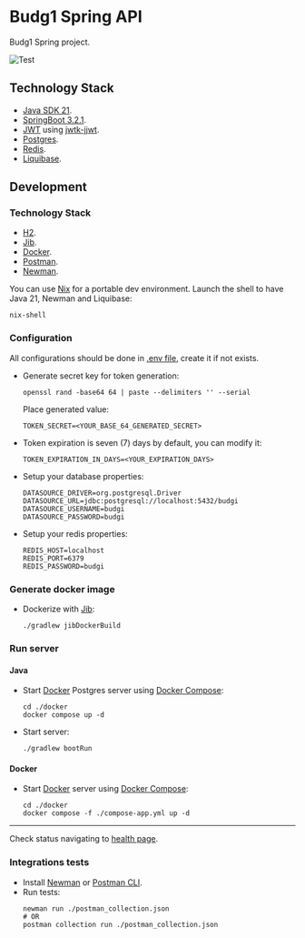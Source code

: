 # Budg1 Spring API

Budg1 Spring project.

![Test](https://github.com/h4j4x/budgi/actions/workflows/spring-test.yml/badge.svg)

## Technology Stack

- [Java SDK 21](https://www.oracle.com/java/technologies/downloads/#java21).
- [SpringBoot 3.2.1](https://spring.io/projects/spring-boot/).
- [JWT](https://jwt.io/) using [jwtk-jjwt](https://github.com/jwtk/jjwt).
- [Postgres](https://www.postgresql.org/).
- [Redis](https://redis.io/docs/get-started/).
- [Liquibase](https://docs.liquibase.com/home.html).

## Development

### Technology Stack

- [H2](https://h2database.com/html/main.html).
- [Jib](https://github.com/GoogleContainerTools/jib).
- [Docker](https://www.docker.com/).
- [Postman](https://www.postman.com/).
- [Newman](https://github.com/postmanlabs/newman).

You can use [Nix](https://nixos.org) for a portable dev environment. Launch the shell to have Java 21, Newman and Liquibase:
```shell
nix-shell
```

### Configuration

All configurations should be done in [.env file](./.env), create it if not exists.

- Generate secret key for token generation:
  ```shell
  openssl rand -base64 64 | paste --delimiters '' --serial
  ```
  Place generated value:
  ```properties
  TOKEN_SECRET=<YOUR_BASE_64_GENERATED_SECRET>
  ```
- Token expiration is seven (7) days by default, you can modify it:
  ```properties
  TOKEN_EXPIRATION_IN_DAYS=<YOUR_EXPIRATION_DAYS>
  ```
- Setup your database properties:
  ```properties
  DATASOURCE_DRIVER=org.postgresql.Driver
  DATASOURCE_URL=jdbc:postgresql://localhost:5432/budgi
  DATASOURCE_USERNAME=budgi
  DATASOURCE_PASSWORD=budgi
  ```
- Setup your redis properties:
  ```properties
  REDIS_HOST=localhost
  REDIS_PORT=6379
  REDIS_PASSWORD=budgi
  ```

### Generate docker image

- Dockerize with [Jib](https://github.com/GoogleContainerTools/jib/tree/master/jib-gradle-plugin):
  ```shell
  ./gradlew jibDockerBuild
  ```

### Run server

#### Java

- Start [Docker](https://www.docker.com/) Postgres server using [Docker Compose](https://docs.docker.com/compose/):
  ```shell
  cd ./docker
  docker compose up -d
  ```
- Start server:
  ```shell
  ./gradlew bootRun
  ```

#### Docker

- Start [Docker](https://www.docker.com/) server using [Docker Compose](https://docs.docker.com/compose/):
  ```shell
  cd ./docker
  docker compose -f ./compose-app.yml up -d
  ```

---

Check status navigating to [health page](http://localhost:8080/manage/health).

### Integrations tests

- Install [Newman](https://learning.postman.com/docs/collections/using-newman-cli/installing-running-newman/) or [Postman CLI](https://learning.postman.com/docs/postman-cli/postman-cli-installation/).
- Run tests:
  ```shell
  newman run ./postman_collection.json
  # OR
  postman collection run ./postman_collection.json
  ```
